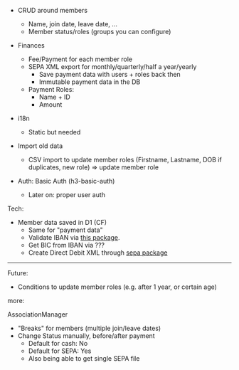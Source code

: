 * CRUD around members
  * Name, join date, leave date, ...
  * Member status/roles (groups you can configure)
* Finances
  * Fee/Payment for each member role
  * SEPA XML export for monthly/quarterly/half a year/yearly
    * Save payment data with users + roles back then
    * Immutable payment data in the DB
  * Payment Roles:
    * Name + ID
    * Amount

* i18n
  * Static but needed

* Import old data
  * CSV import to update member roles (Firstname, Lastname, DOB if duplicates, new role) => update member role

* Auth: Basic Auth (h3-basic-auth)
  * Later on: proper user auth

Tech:

* Member data saved in D1 (CF)
  * Same for "payment data"
  * Validate IBAN via [this package](https://github.com/Simplify/ibantools).
  * Get BIC from IBAN via ???
  * Create Direct Debit XML through [sepa package](https://www.npmjs.com/package/sepa#creating-an-xml-directdebit-document)
---

Future:
  * Conditions to update member roles (e.g. after 1 year, or certain age)

more:

AssociationManager

* "Breaks" for members (multiple join/leave dates)
* Change Status manually, before/after payment
  * Default for cash: No
  * Default for SEPA: Yes 
  * Also being able to get single SEPA file